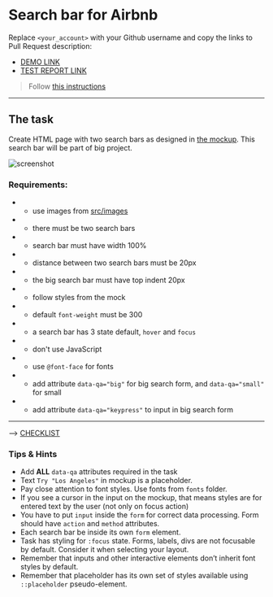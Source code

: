 # Search bar for Airbnb
Replace `<your_account>` with your Github username and copy the links to Pull Request description:
- [DEMO LINK](https://pasha-melnyk.github.io/layout_search-bar-airbnb/)
- [TEST REPORT LINK](https://pasha-melnyk.github.io/layout_search-bar-airbnb/report/html_report/)

> Follow [this instructions](https://github.com/mate-academy/layout_task-guideline#how-to-solve-the-layout-tasks-on-github)
___

## The task
Create HTML page with two search bars as designed in [the mockup](https://www.figma.com/file/kf3AWulK9elrNk34wtpjPw/Airbnb-Search-bar?node-id=0%3A1).
This search bar will be part of big project.

![screenshot](./references/search-bar-example.png)

### Requirements:
+ - use images from [src/images](src/images)
+ - there must be two search bars
+ - search bar must have width 100%
+ - distance between two search bars must be 20px
+ - the big search bar must have top indent 20px
+ - follow styles from the mock
+ - default `font-weight` must be 300
+ - a search bar has 3 state default, `hover` and `focus`
+ - don't use JavaScript
+ - use `@font-face` for fonts
+ - add attribute `data-qa="big"` for big search form, and `data-qa="small"` for small
+ - add attribute `data-qa="keypress"` to input in big search form
---
--> [CHECKLIST](https://github.com/mate-academy/layout_search-bar-airbnb/blob/master/checklist.md)

### Tips & Hints
- Add **ALL** `data-qa` attributes required in the task
- Text `Try "Los Angeles"` in mockup is a placeholder.
- Pay close attention to font styles. Use fonts from `fonts` folder.
- If you see a cursor in the input on the mockup, that means styles are for entered text by the user (not only on
focus action)
- You have to put `input` inside the `form` for correct data processing. Form should have `action` and `method`
attributes.
- Each search bar be inside its own `form` element.
- Task has styling for `:focus` state. Forms, labels, divs are not focusable by default. Consider it when selecting your
layout.
- Remember that inputs and other interactive elements don’t inherit font styles by default.
- Remember that placeholder has its own set of styles available using `::placeholder` pseudo-element.



